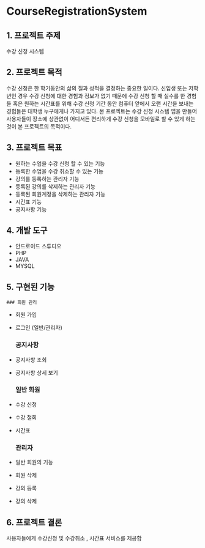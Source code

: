 # CourseRegistrationSystem

## 1. 프로젝트 주제

 수강 신청 시스템 

## 2. 프로젝트 목적 

 수강 신청은 한 학기동안의 삶의 질과 성적을 결정하는 중요한 일이다. 신입생 또는 저학년인 경우 수강 신청에 대한 경험과 정보가 없기 때문에 수강 신청 할 때 실수를 한 경험들 혹은 원하는 시간표를 위해 수강 신청 기간 동안 컴퓨터 앞에서 오랜 시간을 보내는 경험들은 대학생 누구에게나 가지고 있다.
 본 프로젝트는 수강 신청 시스템 앱을 만들어 사용자들이 장소에 상관없이 어디서든 편리하게 수강 신청을 모바일로 할 수 있게 하는 것이 본 프로젝트의 목적이다.

## 3. 프로젝트 목표

 - 원하는 수업을 수강 신청 할 수 있는 기능
 - 등록한 수업을 수강 취소할 수 있는 기능
 - 강의를 등록하는 관리자 기능
 - 등록된 강의를 삭제하는 관리자 기능
 - 등록된 회원계정을 삭제하는 관리자 기능
 - 시간표 기능
 - 공지사항 기능

## 4. 개발 도구
  - 안드로이드 스튜디오
  - PHP
  - JAVA
  - MYSQL

## 5. 구현된 기능
   
    ### 회원 관리

- 회원 가입
- 로그인 (일반/관리자)

    ### 공지사항

- 공지사항 조회
- 공지사항 상세 보기

    ### 일반 회원

- 수강 신청
- 수강 철회
- 시간표

    ### 관리자

- 일반 회원의 기능
- 회원 삭제
- 강의 등록
- 강의 삭제
   
## 6. 프로젝트 결론
사용자들에게 수강신청 및 수강취소 , 시간표 서비스를 제공함

   
